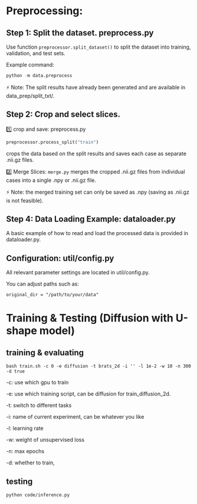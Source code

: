 
# Preprocessing: 
## Step 1: Split the dataset. preprocess.py

Use function ```preprocessor.split_dataset()``` to split the dataset into training, validation, and test sets.

Example command:

```python
python -m data.preprocess
```

⚡ Note: The split results have already been generated and are available in data_prep/split_txt/.

## Step 2: Crop and select slices.

1️⃣ crop and save: preprocess.py
```python
preprocessor.process_split("train")
```
crops the data based on the split results and saves each case as separate .nii.gz files.

2️⃣ Merge Slices: ```merge.py```
merges the cropped .nii.gz files from individual cases into a single .npy or .nii.gz file.

⚡ Note: the merged training set can only be saved as .npy (saving as .nii.gz is not feasible).

## Step 4: Data Loading Example: dataloader.py
A basic example of how to read and load the processed data is provided in dataloader.py.


## Configuration: util/config.py
All relevant parameter settings are located in util/config.py.

You can adjust paths such as:
```
original_dir = "/path/to/your/data"
```

#  Training & Testing (Diffusion with U-shape model)

## training & evaluating
```
bash train.sh -c 0 -e diffusion -t brats_2d -i '' -l 1e-2 -w 10 -n 300 -d true 
```
-c: use which gpu to train

-e: use which training script, can be diffusion for train_diffusion_2d.

-t: switch to different tasks

-i: name of current experiment, can be whatever you like

-l: learning rate

-w: weight of unsupervised loss

-n: max epochs

-d: whether to train,

## testing
```
python code/inference.py
```
